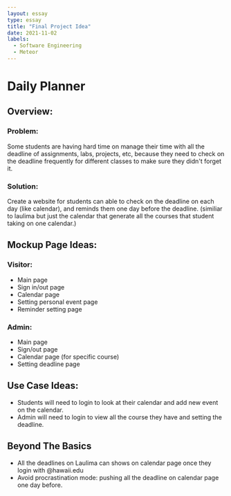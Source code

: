 ```yaml
---
layout: essay
type: essay
title: "Final Project Idea"
date: 2021-11-02
labels:
  - Software Engineering
  - Meteor
---
```

# Daily Planner
## Overview:
### Problem: 
Some students are having hard time on manage their time with all the deadline of assignments, labs, projects, etc, because they need to check on the deadline frequently for different classes to make sure they didn't forget it. 
### Solution: 
Create a website for students can able to check on the deadline on each day (like calendar), and reminds them one day before the deadline. (similiar to laulima but just the calendar that generate all the courses that student taking on one calendar.)
## Mockup Page Ideas:
### Visitor:
  - Main page 
  - Sign in/out page 
  - Calendar page 
  - Setting personal event page
  - Reminder setting page 
  
### Admin:
  - Main page
  - Sign/out page
  - Calendar page (for specific course)
  - Setting deadline page
    
## Use Case Ideas:
  - Students will need to login to look at their calendar and add new event on the calendar.
  - Admin will need to login to view all the course they have and setting the deadline.
  
## Beyond The Basics
  - All the deadlines on Laulima can shows on calendar page once they login with @hawaii.edu
  - Avoid procrastination mode: pushing all the deadline on calendar page one day before.
